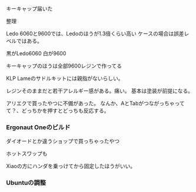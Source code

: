 
キーキャップ届いた

整理


Ledo 6060と9600では、Ledoのほうが1.3倍くらい高い
ケースの場合は誤差レベルではある。

黒がLedo6060
白が9600

キーキャップのほうは全部9600レジンで作ってる


KLP Lameのサドルキットには親指がないらしい。

レジンそのままだと若干アレルギー感がある。痛い。
基本は塗装が前提になる。　



アリエクで買ったやつに不備があった。
なんか、AとTabがつながっちゃってて？、どっちかを押すとどっちも反応する。



### Ergonaut Oneのビルド

ダイオードとか違うショップで買っちゃったやつ

ホットスワップも


Xiaoの方にハンダを乗っけてから固定したほうがいい。


### Ubuntuの調整

